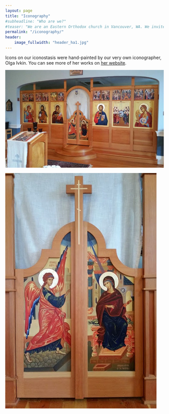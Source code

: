 ```yaml
---
layout: page
title: "Iconography"
#subheadline: "Who are we?"
#teaser: "We are an Eastern Orthodox church in Vancouver, WA. We invite you to join us for worship and fellowship!"
permalink: "/iconography/"
header:
    image_fullwidth: "header_ha1.jpg"
---
```


Icons on our iconostasis were hand-painted by our very own iconographer, Olga Ivkin. You can see more of her works on [her website](http://olgaicons.com/).

![](/images/I_u-Ikonostas-2014.preview.jpg)

![](/images/I_u-Ikonostas_Gates.jpg)

